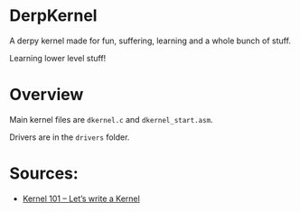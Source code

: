 # DerpKernel

A derpy kernel made for fun, suffering, learning and a whole bunch of stuff.

Learning lower level stuff!

# Overview

Main kernel files are `dkernel.c` and `dkernel_start.asm`.

Drivers are in the `drivers` folder.

# Sources:


* [Kernel 101 – Let’s write a Kernel](http://arjunsreedharan.org/post/82710718100/kernel-101-lets-write-a-kernel)